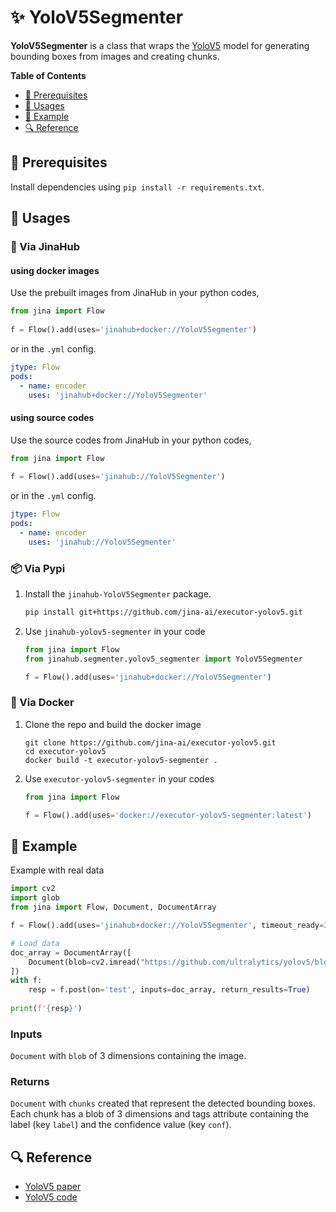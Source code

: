 
# ✨ YoloV5Segmenter

**YoloV5Segmenter** is a class that wraps the [YoloV5](https://github.com/ultralytics/yolov5) model for generating bounding boxes from images and creating chunks. 

<!-- START doctoc generated TOC please keep comment here to allow auto update -->
<!-- DON'T EDIT THIS SECTION, INSTEAD RE-RUN doctoc TO UPDATE -->
**Table of Contents**

- [🌱 Prerequisites](#-prerequisites)
- [🚀 Usages](#-usages)
- [🎉️ Example](#%EF%B8%8F-example)
- [🔍️ Reference](#%EF%B8%8F-reference)

<!-- END doctoc generated TOC please keep comment here to allow auto update -->

## 🌱 Prerequisites

Install dependencies using `pip install -r requirements.txt`.

## 🚀 Usages

### 🚚 Via JinaHub

#### using docker images
Use the prebuilt images from JinaHub in your python codes, 

```python
from jina import Flow
	
f = Flow().add(uses='jinahub+docker://YoloV5Segmenter')
```

or in the `.yml` config.
```yaml
jtype: Flow
pods:
  - name: encoder
    uses: 'jinahub+docker://YoloV5Segmenter'
```

#### using source codes
Use the source codes from JinaHub in your python codes,

```python
from jina import Flow
	
f = Flow().add(uses='jinahub://YoloV5Segmenter')
```

or in the `.yml` config.

```yaml
jtype: Flow
pods:
  - name: encoder
    uses: 'jinahub://YoloV5Segmenter'
```


### 📦️ Via Pypi

1. Install the `jinahub-YoloV5Segmenter` package.

	```bash
	pip install git+https://github.com/jina-ai/executor-yolov5.git
	```

1. Use `jinahub-yolov5-segmenter` in your code

	```python
	from jina import Flow
	from jinahub.segmenter.yolov5_segmenter import YoloV5Segmenter
	
	f = Flow().add(uses='jinahub+docker://YoloV5Segmenter')
	```


### 🐳 Via Docker

1. Clone the repo and build the docker image

	```shell
	git clone https://github.com/jina-ai/executor-yolov5.git
	cd executor-yolov5
	docker build -t executor-yolov5-segmenter .
	```

1. Use `executor-yolov5-segmenter` in your codes

	```python
	from jina import Flow
	
	f = Flow().add(uses='docker://executor-yolov5-segmenter:latest')
	```

## 🎉️ Example 

Example with real data


```python
import cv2
import glob
from jina import Flow, Document, DocumentArray

f = Flow().add(uses='jinahub+docker://YoloV5Segmenter', timeout_ready=3000)

# Load data
doc_array = DocumentArray([
    Document(blob=cv2.imread("https://github.com/ultralytics/yolov5/blob/master/data/images/bus.jpg"))
])
with f:
    resp = f.post(on='test', inputs=doc_array, return_results=True)
    
print(f'{resp}')
```





### Inputs 

`Document` with `blob` of 3 dimensions containing the image.

### Returns

`Document` with `chunks` created that represent the detected bounding boxes. Each chunk has a blob of 3 dimensions and tags attribute containing the label (key `label`) and the confidence value (key `conf`).


## 🔍️ Reference
- [YoloV5 paper](https://arxiv.org/abs/1506.02640v5)
- [YoloV5 code](https://github.com/ultralytics/yolov5)
